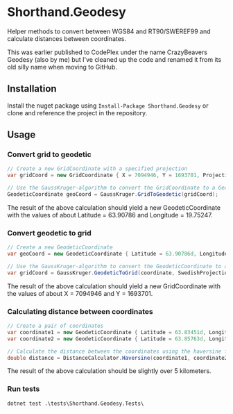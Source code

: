 # Shorthand.Geodesy
Helper methods to convert between WGS84 and RT90/SWEREF99 and calculate distances between coordinates.

This was earlier published to CodePlex under the name CrazyBeavers Geodesy (also by me) but I've cleaned up the code and renamed it from its old silly name when moving to GitHub.

## Installation

Install the nuget package using ``Install-Package Shorthand.Geodesy`` or clone and reference the project in the repository.

## Usage

### Convert grid to geodetic

```csharp
// Create a new GridCoordinate with a specified projection
var gridCoord = new GridCoordinate { X = 7094946, Y = 1693701, Projection = SwedishProjections.RT90_25GonV };

// Use the GaussKruger-algorithm to convert the GridCoordinate to a GeodeticCoordinate
GeodeticCoordinate geoCoord = GaussKruger.GridToGeodetic(gridCoord);
```

The result of the above calculation should yield a new GeodeticCoordinate with the values of about Latitude = 63.90786 and Longitude = 19.75247.

### Convert geodetic to grid

```csharp
// Create a new GeodeticCoordinate
var geoCoord = new GeodeticCoordinate { Latitude = 63.90786d, Longitude = 19.75247d };

// Use the GaussKruger-algorithm to convert the GeodeticCoordinate to a GridCoordinate with the specified projection
var gridCoord = GaussKruger.GeodeticToGrid(coordinate, SwedishProjections.RT90_25GonV);
```

The result of the above calculation should yield a new GridCoordinate with the values of about X = 7094946 and Y = 1693701.

### Calculating distance between coordinates

```csharp
// Create a pair of coordinates
var coordinate1 = new GeodeticCoordinate { Latitude = 63.83451d, Longitude = 20.24655d };
var coordinate2 = new GeodeticCoordinate { Latitude = 63.85763d, Longitude = 20.33569d };

// Calculate the distance between the coordinates using the haversine formula
double distance = DistanceCalculator.Haversine(coordinate1, coordinate2);
```

The result of the above calculation should be slightly over 5 kilometers.



### Run tests

```
dotnet test .\tests\Shorthand.Geodesy.Tests\
```

